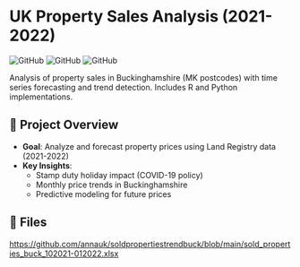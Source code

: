# UK Property Sales Analysis (2021-2022)

![GitHub](https://img.shields.io/badge/Language-R-blue) 
![GitHub](https://img.shields.io/badge/Language-Python-orange)
![GitHub](https://img.shields.io/badge/Data-Land_Registry-brightgreen)

Analysis of property sales in Buckinghamshire (MK postcodes) with time series forecasting and trend detection. 
Includes R and Python implementations.

## 📌 Project Overview
- **Goal**: Analyze and forecast property prices using Land Registry data (2021-2022)
- **Key Insights**:
  - Stamp duty holiday impact (COVID-19 policy)
  - Monthly price trends in Buckinghamshire
  - Predictive modeling for future prices

## 📂 Files
https://github.com/annauk/soldpropertiestrendbuck/blob/main/sold_properties_buck_102021-012022.xlsx
